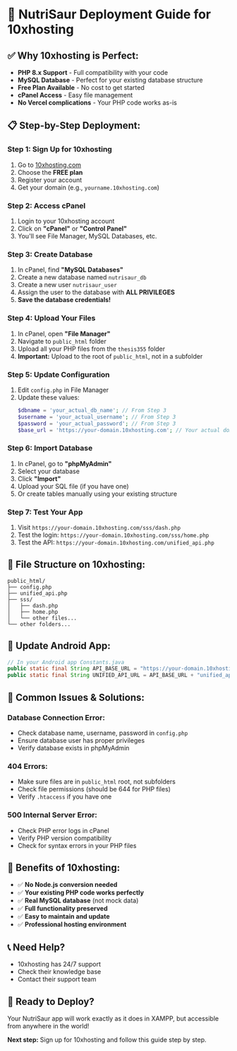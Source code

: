 # 🚀 NutriSaur Deployment Guide for 10xhosting

## ✅ **Why 10xhosting is Perfect:**
- **PHP 8.x Support** - Full compatibility with your code
- **MySQL Database** - Perfect for your existing database structure
- **Free Plan Available** - No cost to get started
- **cPanel Access** - Easy file management
- **No Vercel complications** - Your PHP code works as-is

## 📋 **Step-by-Step Deployment:**

### **Step 1: Sign Up for 10xhosting**
1. Go to [10xhosting.com](https://10xhosting.com)
2. Choose the **FREE plan**
3. Register your account
4. Get your domain (e.g., `yourname.10xhosting.com`)

### **Step 2: Access cPanel**
1. Login to your 10xhosting account
2. Click on **"cPanel"** or **"Control Panel"**
3. You'll see File Manager, MySQL Databases, etc.

### **Step 3: Create Database**
1. In cPanel, find **"MySQL Databases"**
2. Create a new database named `nutrisaur_db`
3. Create a new user `nutrisaur_user`
4. Assign the user to the database with **ALL PRIVILEGES**
5. **Save the database credentials!**

### **Step 4: Upload Your Files**
1. In cPanel, open **"File Manager"**
2. Navigate to `public_html` folder
3. Upload all your PHP files from the `thesis355` folder
4. **Important:** Upload to the root of `public_html`, not in a subfolder

### **Step 5: Update Configuration**
1. Edit `config.php` in File Manager
2. Update these values:
   ```php
   $dbname = 'your_actual_db_name'; // From Step 3
   $username = 'your_actual_username'; // From Step 3
   $password = 'your_actual_password'; // From Step 3
   $base_url = 'https://your-domain.10xhosting.com'; // Your actual domain
   ```

### **Step 6: Import Database**
1. In cPanel, go to **"phpMyAdmin"**
2. Select your database
3. Click **"Import"**
4. Upload your SQL file (if you have one)
5. Or create tables manually using your existing structure

### **Step 7: Test Your App**
1. Visit `https://your-domain.10xhosting.com/sss/dash.php`
2. Test the login: `https://your-domain.10xhosting.com/sss/home.php`
3. Test the API: `https://your-domain.10xhosting.com/unified_api.php`

## 🔧 **File Structure on 10xhosting:**
```
public_html/
├── config.php
├── unified_api.php
├── sss/
│   ├── dash.php
│   ├── home.php
│   └── other files...
└── other folders...
```

## 📱 **Update Android App:**
```java
// In your Android app Constants.java
public static final String API_BASE_URL = "https://your-domain.10xhosting.com/";
public static final String UNIFIED_API_URL = API_BASE_URL + "unified_api.php";
```

## 🚨 **Common Issues & Solutions:**

### **Database Connection Error:**
- Check database name, username, password in `config.php`
- Ensure database user has proper privileges
- Verify database exists in phpMyAdmin

### **404 Errors:**
- Make sure files are in `public_html` root, not subfolders
- Check file permissions (should be 644 for PHP files)
- Verify `.htaccess` if you have one

### **500 Internal Server Error:**
- Check PHP error logs in cPanel
- Verify PHP version compatibility
- Check for syntax errors in your PHP files

## 🎯 **Benefits of 10xhosting:**
- ✅ **No Node.js conversion needed**
- ✅ **Your existing PHP code works perfectly**
- ✅ **Real MySQL database** (not mock data)
- ✅ **Full functionality preserved**
- ✅ **Easy to maintain and update**
- ✅ **Professional hosting environment**

## 📞 **Need Help?**
- 10xhosting has 24/7 support
- Check their knowledge base
- Contact their support team

## 🚀 **Ready to Deploy?**
Your NutriSaur app will work exactly as it does in XAMPP, but accessible from anywhere in the world!

**Next step:** Sign up for 10xhosting and follow this guide step by step.
